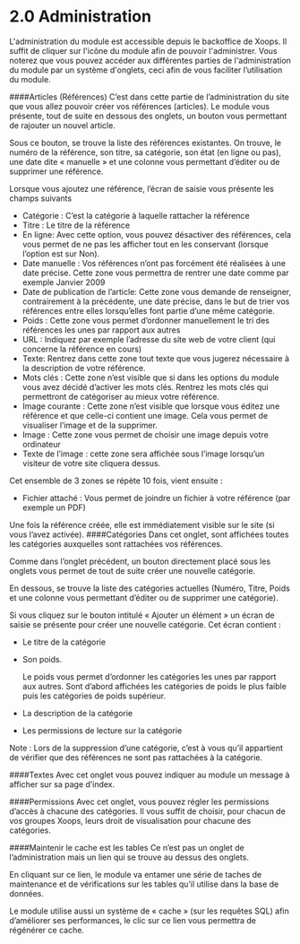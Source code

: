 # 2.0 Administration

L'administration du module est accessible depuis le backoffice de Xoops. Il suffit de cliquer sur l'icône du module afin de pouvoir l'administrer. 
Vous noterez que vous pouvez accéder aux différentes parties de l'administration du module par un système d'onglets, ceci afin de vous faciliter l’utilisation du module. 
 
####Articles (Références) 
C’est dans cette partie de l’administration du site que vous allez pouvoir créer vos références (articles). Le module vous présente, tout de suite en dessous des onglets, un bouton vous permettant de rajouter un nouvel article.  

Sous ce bouton, se trouve la liste des références existantes. On trouve, le numéro de la référence, son titre, sa catégorie, son état (en ligne ou pas), une date dite « manuelle » et une colonne vous permettant d’éditer ou de supprimer une référence. 

Lorsque vous ajoutez une référence, l’écran de saisie vous présente les champs suivants 
- Catégorie : C’est la catégorie à laquelle rattacher la référence 
- Titre : Le titre de la référence 
- En ligne: Avec cette option, vous pouvez désactiver des références, cela vous permet de ne pas les afficher tout en les conservant (lorsque l’option est sur Non). 
- Date manuelle : Vos références n’ont pas forcément été réalisées à une date précise. Cette zone vous permettra de rentrer une date comme par exemple Janvier 2009 
- Date de publication de l’article: Cette zone vous demande de renseigner, contrairement à la précédente, une date précise, dans le but de trier vos références entre elles lorsqu’elles font partie d’une même catégorie. 
- Poids : Cette zone vous permet d’ordonner manuellement le tri des références les unes par rapport aux autres 
- URL : Indiquez par exemple l’adresse du site web de votre client (qui concerne la référence en cours) 
- Texte: Rentrez dans cette zone tout texte que vous jugerez nécessaire à la description de votre référence. 
- Mots clés : Cette zone n’est visible que si dans les options du module vous avez décidé d’activer les mots clés. Rentrez les mots clés qui permettront de catégoriser au mieux votre référence. 
- Image courante : Cette zone n’est visible que lorsque vous éditez une référence et que celle-ci contient une image. Cela vous permet de visualiser l’image et de la supprimer. 
- Image  :  Cette zone vous permet de choisir une image depuis votre ordinateur 
- Texte de l’image : cette zone sera affichée sous l’image lorsqu’un visiteur de votre site cliquera dessus. 

Cet ensemble de 3 zones se répète 10 fois, vient ensuite : 
- Fichier attaché : Vous permet de joindre un fichier à votre référence (par exemple un PDF)  

Une fois la référence créée, elle est immédiatement visible sur le site (si vous l’avez activée). 
####Catégories 
Dans cet onglet, sont affichées toutes les catégories auxquelles sont rattachées vos références. 

Comme dans l’onglet précédent, un bouton directement placé sous les onglets vous permet de tout de suite créer une nouvelle catégorie.  

En dessous, se trouve la liste des catégories actuelles (Numéro, Titre, Poids et une colonne vous permettant d’éditer ou de supprimer une catégorie). 

Si vous cliquez sur le bouton intitulé « Ajouter un élément » un écran de saisie se présente pour créer une nouvelle catégorie. Cet écran contient : 
- Le titre de la catégorie 
- Son poids. 
  
  Le poids vous permet d’ordonner les catégories les unes par rapport aux autres. 
Sont d’abord affichées les catégories de poids le plus faible puis les catégories de poids supérieur. 
- La description de la catégorie 
- Les permissions de lecture sur la catégorie 

Note : Lors de la suppression d’une catégorie, c’est à vous qu’il appartient de vérifier que des références ne sont pas rattachées à la catégorie. 
 
####Textes 
Avec cet onglet vous pouvez indiquer au module un message à afficher sur sa page d’index. 
 
####Permissions 
Avec cet onglet, vous pouvez régler les permissions d’accès à chacune des catégories. Il vous suffit de choisir,  pour chacun de vos groupes Xoops, leurs droit de visualisation pour chacune des catégories. 
 
####Maintenir le cache est les tables 
Ce n’est pas un onglet de l’administration mais un lien qui se trouve au dessus des onglets.  

En cliquant sur ce lien, le module va entamer une série de taches de maintenance et de vérifications sur les tables qu’il utilise dans la base de données.  

Le module utilise aussi un système de « cache » (sur les requêtes SQL) afin d’améliorer ses performances, le clic sur ce lien vous permettra de régénérer ce cache. 